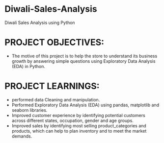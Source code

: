 # Diwali-Sales-Analysis
Diwali Sales Analysis using Python

# PROJECT OBJECTIVES:
- The motive of this project is to help the store to understand its business growth by answering simple questions using Exploratory Data Analysis (EDA) in Python.

# PROJECT LEARNINGS:
- performed data Cleaning and manipulation.
- Performed Exploratory Data Analysis (EDA) using pandas, matplotlib and seaborn libraries.
- Improved customer experience by identifying potential customers across different states, occupation, gender and age groups.
- Improved sales by identifying most selling  product_categories and products, which can help to plan inventory and to meet the market demands.

